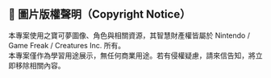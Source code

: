 ## 📢 圖片版權聲明（Copyright Notice）

本專案使用之寶可夢圖像、角色與相關資源，其智慧財產權皆屬於 Nintendo / Game Freak / Creatures Inc. 所有。  
本專案僅作為學習用途展示，無任何商業用途。若有侵權疑慮，請來信告知，將立即移除相關內容。
